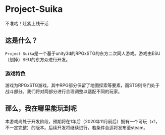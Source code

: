 # Project-Suika
不准咕！赶紧上线干活  
  
## 这是什么？  
```Project Suika```是一个基于unity3d的RPGxSTG的东方二次同人游戏。游戏由ESU（划掉）SEU的东方众进行开发。  
### 游戏特色
游戏为RPGxSTG游戏，其中RPG部分保留了地图探索等要素，而STG则专门处于战斗部分。我们将对两部分进行合理调整以适配不同的玩家。  
## 那么，我在哪里能玩到呢
本游戏尚处于开发阶段，预期将在1年后（2020年11月前后）拥有一个可玩（x1，不一定完整）的版本。后续开发将继续进行，若条件合适将发布至steam。
